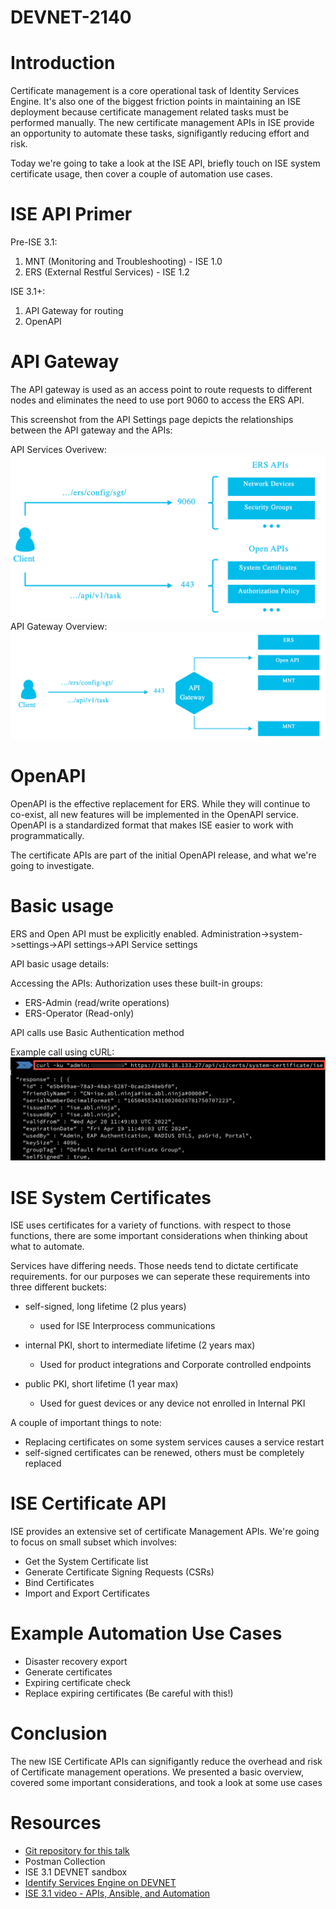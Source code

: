 # DEVNET-2140

# Introduction
Certificate management is a core operational task of Identity Services Engine.  It's also one of the biggest friction points in maintaining an ISE deployment because certificate management related tasks must be performed manually.  The new certificate management APIs in ISE provide an opportunity to automate these tasks, signifigantly reducing effort and risk.

Today we're going to take a look at the ISE API, briefly touch on ISE system certificate usage, then cover a couple of automation use cases.

# ISE API Primer
Pre-ISE 3.1:
1. MNT (Monitoring and Troubleshooting) - ISE 1.0
2. ERS (External Restful Services) - ISE 1.2

ISE 3.1+:
1. API Gateway for routing
2. OpenAPI

# API Gateway

The API gateway is used as an access point to route requests to different nodes and eliminates the need to use port 9060 to access the ERS API.

This screenshot from the API Settings page depicts the relationships between the API gateway and the APIs:

API Services Overivew:
![clipboard.png](ro17XoNTw-clipboard.png)
API Gateway Overview:
![clipboard.png](7K1PeRERa-clipboard.png)

# OpenAPI
OpenAPI is the effective replacement for ERS.  While they will continue to co-exist, all new features will be implemented in the OpenAPI service.  OpenAPI is a standardized format that makes ISE easier to work with programmatically.

The certificate APIs are part of the initial OpenAPI release, and what we're going to investigate.  

# Basic usage
ERS and Open API must be explicitly enabled. 
  Administration->system->settings->API settings->API Service settings
  
API basic usage details:

Accessing the APIs:
Authorization uses these built-in groups:
- ERS-Admin (read/write operations)
- ERS-Operator (Read-only)

API calls use Basic Authentication method

Example call using cURL:
![clipboard.png](0wbF-4eXo-clipboard.png)

# ISE System Certificates
ISE uses certificates for a variety of functions. with respect to those functions, there are some important considerations when thinking about what to automate.

Services have differing needs. Those needs tend to dictate certificate requirements. for our purposes we can seperate these requirements into three different buckets:

- self-signed, long lifetime (2 plus years)
  - used for ISE Interprocess communications

- internal PKI, short to intermediate lifetime (2 years max)
  - Used for product integrations and Corporate controlled endpoints

- public PKI, short lifetime (1 year max)
  - Used for guest devices or any device not enrolled in Internal PKI

A couple of important things to note:
- Replacing certificates on some system services causes a service restart
- self-signed certificates can be renewed, others must be completely replaced


# ISE Certificate API
ISE provides an extensive set of certificate Management APIs.  We're going to focus on small subset which involves:

- Get the System Certificate list
- Generate Certificate Signing Requests (CSRs)
- Bind Certificates
- Import and Export Certificates




# Example Automation Use Cases
* Disaster recovery export
* Generate certificates
* Expiring certificate check
* Replace expiring certificates (Be careful with this!)


# Conclusion
The new ISE Certificate APIs can signifigantly reduce the overhead and risk of Certificate management operations.  We presented a basic overview, covered some important considerations, and took a look at some use cases

# Resources
* [Git repository for this talk](https://github.com/srmcnutt/devlit-1220)
* Postman Collection
* ISE 3.1 DEVNET sandbox
* [Identify Services Engine on DEVNET](https://developer.cisco.com/identity-services-engine/)
* [ISE 3.1 video - APIs, Ansible, and Automation](https://www.youtube.com/watch?v=V3dnEAcywZE&t=400s)








